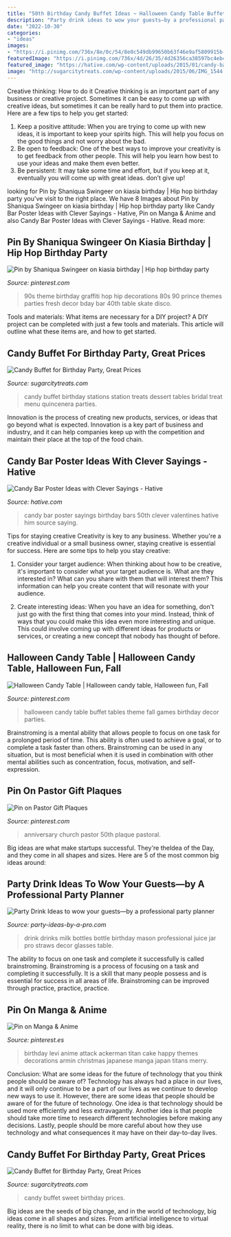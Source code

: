 ```yaml
---
title: "50th Birthday Candy Buffet Ideas ~ Halloween Candy Table Buffet Tables Theme Fall Games Birthday Decor Parties"
description: "Party drink ideas to wow your guests—by a professional party planner"
date: "2022-10-30"
categories:
- "ideas"
images:
- "https://i.pinimg.com/736x/8e/0c/54/8e0c549db99650b63f46e9af5809915b--birthday-ideas-happy-birthday.jpg"
featuredImage: "https://i.pinimg.com/736x/4d/26/35/4d26356ca38597bc4eb4e88980da1771.jpg"
featured_image: "https://hative.com/wp-content/uploads/2015/01/candy-bar-sayings/8-candy-bar-saying-ideas.jpg"
image: "http://sugarcitytreats.com/wp-content/uploads/2015/06/IMG_1544.jpg"
---
```



Creative thinking: How to do it
Creative thinking is an important part of any business or creative project. Sometimes it can be easy to come up with creative ideas, but sometimes it can be really hard to put them into practice. Here are a few tips to help you get started: 
1. Keep a positive attitude: When you are trying to come up with new ideas, it is important to keep your spirits high. This will help you focus on the good things and not worry about the bad. 
2. Be open to feedback: One of the best ways to improve your creativity is to get feedback from other people. This will help you learn how best to use your ideas and make them even better. 
3. Be persistent: It may take some time and effort, but if you keep at it, eventually you will come up with great ideas. don’t give up!

	

		
looking for Pin by Shaniqua Swingeer on kiasia birthday | Hip hop birthday party you've visit to the right place. We have 8 Images about Pin by Shaniqua Swingeer on kiasia birthday | Hip hop birthday party like Candy Bar Poster Ideas with Clever Sayings - Hative, Pin on Manga &amp; Anime and also Candy Bar Poster Ideas with Clever Sayings - Hative. Read more:
		
    
## Pin By Shaniqua Swingeer On Kiasia Birthday | Hip Hop Birthday Party

<img loading=lazy src="https://i.pinimg.com/736x/4d/26/35/4d26356ca38597bc4eb4e88980da1771.jpg" onerror="this.onerror=null;this.src='https://tse2.mm.bing.net/th?id=OIP.fawTh6eqMyLoHTfI-xROtAHaFj&amp;pid=15.1';" alt="Pin by Shaniqua Swingeer on kiasia birthday | Hip hop birthday party">

_Source: pinterest.com_

>90s theme birthday graffiti hop hip decorations 80s 90 prince themes parties fresh decor bday bar 40th table skate disco. 

	

Tools and materials: What items are necessary for a DIY project?
A DIY project can be completed with just a few tools and materials. This article will outline what these items are, and how to get started.

    
## Candy Buffet For Birthday Party, Great Prices

<img loading=lazy src="http://sugarcitytreats.com/wp-content/uploads/2015/03/IMG_0057.jpg" onerror="this.onerror=null;this.src='https://tse4.mm.bing.net/th?id=OIP.Bnnqlu_IX63gv61JczaJowHaJ4&amp;pid=15.1';" alt="Candy Buffet for Birthday Party, Great Prices">

_Source: sugarcitytreats.com_

>candy buffet birthday stations station treats dessert tables bridal treat menu quincenera parties. 

	

Innovation is the process of creating new products, services, or ideas that go beyond what is expected. Innovation is a key part of business and industry, and it can help companies keep up with the competition and maintain their place at the top of the food chain.

    
## Candy Bar Poster Ideas With Clever Sayings - Hative

<img loading=lazy src="https://hative.com/wp-content/uploads/2015/01/candy-bar-sayings/8-candy-bar-saying-ideas.jpg" onerror="this.onerror=null;this.src='https://tse4.mm.bing.net/th?id=OIP.ZCQ7LAyHzLc_TkZApETBdwHaJ4&amp;pid=15.1';" alt="Candy Bar Poster Ideas with Clever Sayings - Hative">

_Source: hative.com_

>candy bar poster sayings birthday bars 50th clever valentines hative him source saying. 

	

Tips for staying creative
Creativity is key to any business. Whether you're a creative individual or a small business owner, staying creative is essential for success. Here are some tips to help you stay creative: 
1. Consider your target audience: When thinking about how to be creative, it's important to consider what your target audience is. What are they interested in? What can you share with them that will interest them? This information can help you create content that will resonate with your audience. 

2. Create interesting ideas: When you have an idea for something, don't just go with the first thing that comes into your mind. Instead, think of ways that you could make this idea even more interesting and unique. This could involve coming up with different ideas for products or services, or creating a new concept that nobody has thought of before. 


    
## Halloween Candy Table | Halloween Candy Table, Halloween Fun, Fall

<img loading=lazy src="https://i.pinimg.com/736x/9a/7b/29/9a7b29b28c5a9615b0347f547eb23877--halloween-games-halloween-party-ideas.jpg" onerror="this.onerror=null;this.src='https://tse2.mm.bing.net/th?id=OIP.-ygIy4p4xvYaWVKagi9sawHaFj&amp;pid=15.1';" alt="Halloween Candy Table | Halloween candy table, Halloween fun, Fall">

_Source: pinterest.com_

>halloween candy table buffet tables theme fall games birthday decor parties. 

	

Brainstroming is a mental ability that allows people to focus on one task for a prolonged period of time. This ability is often used to achieve a goal, or to complete a task faster than others. Brainstroming can be used in any situation, but is most beneficial when it is used in combination with other mental abilities such as concentration, focus, motivation, and self-expression.

    
## Pin On Pastor Gift Plaques

<img loading=lazy src="https://i.pinimg.com/736x/bc/d1/2c/bcd12c537176b1de16c52bb7e4574894.jpg" onerror="this.onerror=null;this.src='https://tse4.mm.bing.net/th?id=OIP.-tmbaMU4lsFZyCNy408tJwHaJ_&amp;pid=15.1';" alt="Pin on Pastor Gift Plaques">

_Source: pinterest.com_

>anniversary church pastor 50th plaque pastoral. 

	

Big ideas are what make startups successful. They're theIdea of the Day, and they come in all shapes and sizes. Here are 5 of the most common big ideas around:

    
## Party Drink Ideas To Wow Your Guests—by A Professional Party Planner

<img loading=lazy src="http://www.party-ideas-by-a-pro.com/image-files/drinks2b.jpg" onerror="this.onerror=null;this.src='https://tse1.mm.bing.net/th?id=OIP.iM5QmNktSOxaP8RiSxzUrQHaKX&amp;pid=15.1';" alt="Party Drink Ideas to wow your guests—by a professional party planner">

_Source: party-ideas-by-a-pro.com_

>drink drinks milk bottles bottle birthday mason professional juice jar pro straws decor glasses table. 

	

The ability to focus on one task and complete it successfully is called brainstroming. Brainstroming is a process of focusing on a task and completing it successfully. It is a skill that many people possess and is essential for success in all areas of life. Brainstroming can be improved through practice, practice, practice.

    
## Pin On Manga &amp; Anime

<img loading=lazy src="https://i.pinimg.com/736x/8e/0c/54/8e0c549db99650b63f46e9af5809915b--birthday-ideas-happy-birthday.jpg" onerror="this.onerror=null;this.src='https://tse4.mm.bing.net/th?id=OIP.TvIq_F7EECD1SRl04dOG1AHaKS&amp;pid=15.1';" alt="Pin on Manga &amp; Anime">

_Source: pinterest.es_

>birthday levi anime attack ackerman titan cake happy themes decorations armin christmas japanese manga japan titans merry. 

	

Conclusion: What are some ideas for the future of technology that you think people should be aware of?
Technology has always had a place in our lives, and it will only continue to be a part of our lives as we continue to develop new ways to use it. However, there are some ideas that people should be aware of for the future of technology. One idea is that technology should be used more efficiently and less extravagantly. Another idea is that people should take more time to research different technologies before making any decisions. Lastly, people should be more careful about how they use technology and what consequences it may have on their day-to-day lives.

    
## Candy Buffet For Birthday Party, Great Prices

<img loading=lazy src="http://sugarcitytreats.com/wp-content/uploads/2015/06/IMG_1544.jpg" onerror="this.onerror=null;this.src='https://tse2.mm.bing.net/th?id=OIP.E5A-Ttqtk78dUlBdqwRKSgHaLO&amp;pid=15.1';" alt="Candy Buffet for Birthday Party, Great Prices">

_Source: sugarcitytreats.com_

>candy buffet sweet birthday prices. 

	

Big ideas are the seeds of big change, and in the world of technology, big ideas come in all shapes and sizes. From artificial intelligence to virtual reality, there is no limit to what can be done with big ideas.

